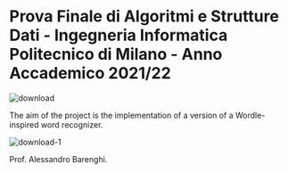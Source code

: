 # Prova Finale di Algoritmi e Strutture Dati - Ingegneria Informatica Politecnico di Milano - Anno Accademico 2021/22

![download](https://user-images.githubusercontent.com/100216966/171236161-b1aca781-795d-4f8c-b85b-44040900e656.png)

The aim of the project is the implementation of a version of a Wordle-inspired word recognizer.

![download-1](https://user-images.githubusercontent.com/100216966/171236390-5c9ced70-aa2e-4ebd-9164-595f016ce137.png)

Prof. Alessandro Barenghi.
